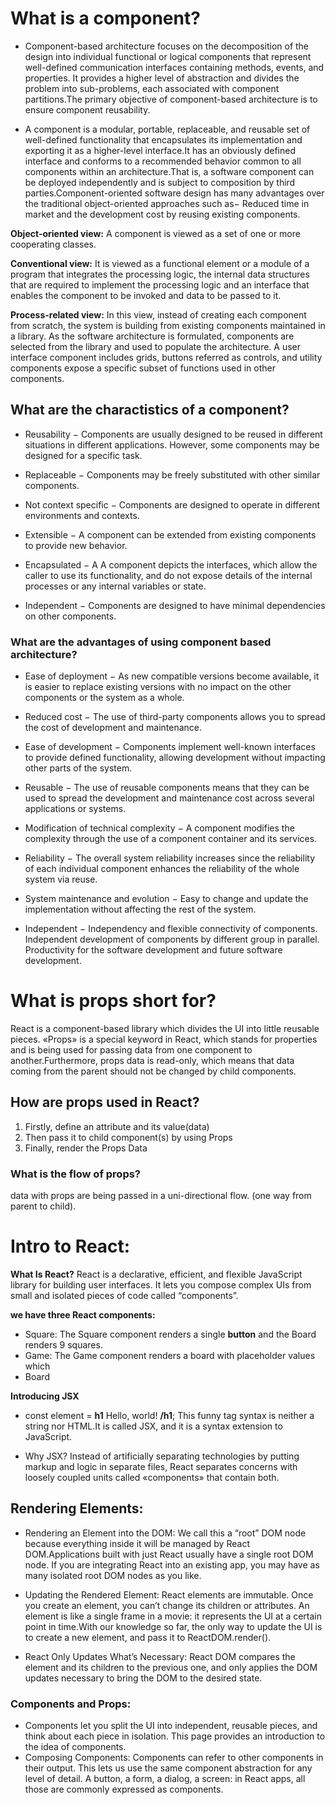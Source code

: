 # What is a component?

- Component-based architecture focuses on the decomposition of the design into individual functional or logical components that represent 
well-defined communication interfaces containing methods, events, and properties. It provides a higher level of abstraction and divides
the problem into sub-problems, each associated with component partitions.The primary objective of component-based architecture is to 
ensure component reusability.

- A component is a modular, portable, replaceable, and reusable set of well-defined functionality that encapsulates its implementation 
  and exporting it as a higher-level interface.It has an obviously defined interface and conforms to a recommended behavior common to 
  all components within an architecture.That is, a software component can be deployed independently and is subject to composition by 
  third parties.Component-oriented software design has many advantages over the traditional object-oriented approaches such as− Reduced
  time in market and the development cost by reusing existing components.

**Object-oriented view:** A component is viewed as a set of one or more cooperating classes.

**Conventional view:** It is viewed as a functional element or a module of a program that integrates the processing logic, the internal 
data structures that are required to implement the processing logic and an interface that enables the component to be invoked and data
to be passed to it.

**Process-related view:** In this view, instead of creating each component from scratch, the system is building from existing components 
maintained in a library. As the software architecture is formulated, components are selected from the library and used to populate the architecture.
A user interface component includes grids, buttons referred as controls, and utility components expose a specific subset of functions used in other components.

## What are the charactistics of a component?

- Reusability − Components are usually designed to be reused in different situations in different applications. However, some components may be 
  designed for a specific task.

- Replaceable − Components may be freely substituted with other similar components.

- Not context specific − Components are designed to operate in different environments and contexts.

- Extensible − A component can be extended from existing components to provide new behavior.

- Encapsulated − A A component depicts the interfaces, which allow the caller to use its functionality, and do not expose details of the internal 
  processes or any internal variables or state.

- Independent − Components are designed to have minimal dependencies on other components.


### What are the advantages of using component based architecture?

- Ease of deployment − As new compatible versions become available, it is easier to replace existing versions with no impact on the other components or the system as a whole.

- Reduced cost − The use of third-party components allows you to spread the cost of development and maintenance.

- Ease of development − Components implement well-known interfaces to provide defined functionality, allowing development without impacting other parts of the system.

- Reusable − The use of reusable components means that they can be used to spread the development and maintenance cost across several applications or systems.

- Modification of technical complexity − A component modifies the complexity through the use of a component container and its services.

- Reliability − The overall system reliability increases since the reliability of each individual component enhances the reliability of the whole system via reuse.

- System maintenance and evolution − Easy to change and update the implementation without affecting the rest of the system.

- Independent − Independency and flexible connectivity of components. Independent development of components by different group in parallel. Productivity for the software development and future software development.

# What is props short for?
React is a component-based library which divides the UI into little reusable pieces. «Props» is a special keyword in React, which stands for properties and is being used for passing data from one component to another.Furthermore, props data is read-only, which means that data coming from the parent should not be changed by child components.

## How are props used in React?

1. Firstly, define an attribute and its value(data)
2. Then pass it to child component(s) by using Props
3. Finally, render the Props Data

### What is the flow of props?
data with props are being passed in a uni-directional flow. (one way from parent to child).

# Intro to React:

**What Is React?**
React is a declarative, efficient, and flexible JavaScript library for building user interfaces. It lets you compose complex UIs from small and isolated pieces of code called “components”.

**we have three React components:**

- Square: The Square component renders a single **button** and the Board renders 9 squares.
- Game: The Game component renders a board with placeholder values which 
- Board 

**Introducing JSX**

- const element = **h1** Hello, world! **/h1**; This funny tag syntax is neither a string nor HTML.It is called JSX, and it is a syntax extension to JavaScript. 

- Why JSX? Instead of artificially separating technologies by putting markup and logic in separate files, React separates concerns with loosely coupled units called «components» that contain both.

## Rendering Elements:

- Rendering an Element into the DOM: We call this a “root” DOM node because everything inside it will be managed by React DOM.Applications built with just React usually have a single root DOM node. If you are integrating React into an existing app, you may have as many isolated root DOM nodes as you like.

- Updating the Rendered Element: React elements are immutable. Once you create an element, you can’t change its children or attributes. An element is like a single frame in a movie: it represents the UI at a certain point in time.With our knowledge so far, the only way to update the UI is to create a new element, and pass it to ReactDOM.render().

- React Only Updates What’s Necessary: React DOM compares the element and its children to the previous one, and only applies the DOM updates necessary to bring the DOM to the desired state.

### Components and Props:

- Components let you split the UI into independent, reusable pieces, and think about each piece in isolation. This page provides an introduction to the idea of components. 
- Composing Components: Components can refer to other components in their output. This lets us use the same component abstraction for any level of detail. A button, a form, a dialog, a screen: in React apps, all those are commonly expressed as components.